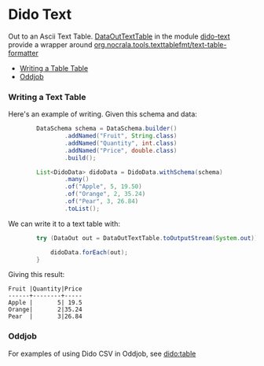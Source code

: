 Dido Text
========

Out to an Ascii Text Table. [DataOutTextTable](http://rgordon.co.uk/projects/dido/current/api/dido/text/DataOutTextTable.html)
in the module [dido-text](../dido-text) provide a wrapper around [org.nocrala.tools.texttablefmt/text-table-formatter](https://mvnrepository.com/artifact/org.nocrala.tools.texttablefmt/text-table-formatter)

- [Writing a Table Table](#writing-a-text-table)
- [Oddjob](#oddjob)

### Writing a Text Table

Here's an example of writing. Given this schema and data:
```java
        DataSchema schema = DataSchema.builder()
                .addNamed("Fruit", String.class)
                .addNamed("Quantity", int.class)
                .addNamed("Price", double.class)
                .build();

        List<DidoData> didoData = DidoData.withSchema(schema)
                .many()
                .of("Apple", 5, 19.50)
                .of("Orange", 2, 35.24)
                .of("Pear", 3, 26.84)
                .toList();
```

We can write it to a text table with:
```java
        try (DataOut out = DataOutTextTable.toOutputStream(System.out)) {

            didoData.forEach(out);
        }
```

Giving this result:
```
Fruit |Quantity|Price
------+--------+-----
Apple |       5| 19.5
Orange|       2|35.24
Pear  |       3|26.84
```



### Oddjob

For examples of using Dido CSV in Oddjob, see [dido:table](reference/dido/text/TextTableDido.md)
